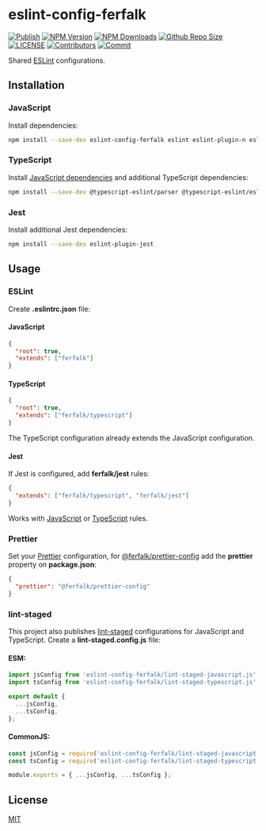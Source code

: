 # eslint-config-ferfalk

<!-- [![Publish](https://github.com/Ferfalk/eslint-config-ferfalk/actions/workflows/npm-publish.yml/badge.svg)](https://github.com/Ferfalk/eslint-config-ferfalk/actions/workflows/npm-publish.yml) -->

[![Publish](https://img.shields.io/github/actions/workflow/status/Ferfalk/eslint-config-ferfalk/npm-publish.yml?label=publish)](https://github.com/Ferfalk/eslint-config-ferfalk/actions/workflows/npm-publish.yml)
[![NPM Version](https://img.shields.io/npm/v/eslint-config-ferfalk.svg)](https://www.npmjs.com/package/eslint-config-ferfalk)
[![NPM Downloads](https://img.shields.io/npm/dt/eslint-config-ferfalk.svg)](https://www.npmjs.com/package/eslint-config-ferfalk)
[![Github Repo Size](https://img.shields.io/github/repo-size/Ferfalk/eslint-config-ferfalk.svg)](https://github.com/Ferfalk/eslint-config-ferfalk)
[![LICENSE](https://img.shields.io/npm/l/eslint-config-ferfalk.svg)](https://github.com/Ferfalk/eslint-config-ferfalk/blob/main/LICENSE)
[![Contributors](https://img.shields.io/github/contributors/Ferfalk/eslint-config-ferfalk.svg)](https://github.com/Ferfalk/eslint-config-ferfalk/graphs/contributors)
[![Commit](https://img.shields.io/github/last-commit/Ferfalk/eslint-config-ferfalk.svg)](https://github.com/Ferfalk/eslint-config-ferfalk/commits/main)

Shared [ESLint](https://eslint.org/docs/latest/) configurations.

## Installation

### JavaScript

Install dependencies:

```bash
npm install --save-dev eslint-config-ferfalk eslint eslint-plugin-n eslint-plugin-prettier eslint-plugin-promise eslint-plugin-sonarjs prettier prettier-eslint eslint-config-prettier @ferfalk/prettier-config
```

### TypeScript

Install [JavaScript dependencies](#javascript) and additional TypeScript dependencies:

```bash
npm install --save-dev @typescript-eslint/parser @typescript-eslint/eslint-plugin eslint-plugin-rxjs
```

### Jest

Install additional Jest dependencies:

```bash
npm install --save-dev eslint-plugin-jest
```

## Usage

### ESLint

Create **.eslintrc.json** file:

#### JavaScript

```json
{
  "root": true,
  "extends": ["ferfalk"]
}
```

#### TypeScript

```json
{
  "root": true,
  "extends": ["ferfalk/typescript"]
}
```

The TypeScript configuration already extends the JavaScript configuration.

#### Jest

If Jest is configured, add **ferfalk/jest** rules:

```json
{
  "extends": ["ferfalk/typescript", "ferfalk/jest"]
}
```

Works with [JavaScript](#javascript-1) or [TypeScript](#typescript-1) rules.

### Prettier

Set your [Prettier](https://github.com/prettier/prettier) configuration, for [@ferfalk/prettier-config](https://github.com/Ferfalk/prettier-config) add the **prettier** property on **package.json**:

```json
{
  "prettier": "@ferfalk/prettier-config"
}
```

### lint-staged

This project also publishes [lint-staged](https://github.com/lint-staged/lint-staged) configurations for JavaScript and TypeScript.
Create a **lint-staged.config.js** file:

#### ESM:

```js
import jsConfig from 'eslint-config-ferfalk/lint-staged-javascript.js';
import tsConfig from 'eslint-config-ferfalk/lint-staged-typescript.js';

export default {
  ...jsConfig,
  ...tsConfig,
};
```

#### CommonJS:

```js
const jsConfig = require('eslint-config-ferfalk/lint-staged-javascript.js');
const tsConfig = require('eslint-config-ferfalk/lint-staged-typescript.js');

module.exports = { ...jsConfig, ...tsConfig };
```

## License

[MIT](https://github.com/Ferfalk/prettier-config/blob/main/LICENSE)

